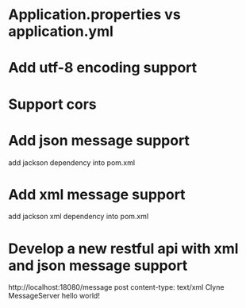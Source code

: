 # Application.properties vs application.yml

# Add utf-8 encoding support

# Support cors

# Add json message support
add jackson dependency into pom.xml

# Add xml message support
add jackson xml dependency into pom.xml

# Develop a new restful api with xml and json message support
http://localhost:18080/message
post
content-type: text/xml
<xml>
<fromUserName>Clyne</fromUserName>
<toUserName>MessageServer</toUserName>
<content>hello world!</content>
</xml>